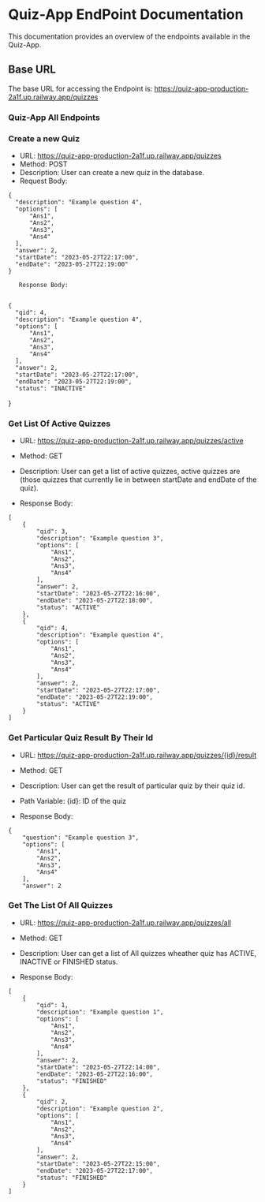 #  Quiz-App EndPoint Documentation
This documentation provides an overview of the endpoints available in the Quiz-App.

## Base URL
The base URL for accessing the Endpoint is: https://quiz-app-production-2a1f.up.railway.app/quizzes

### Quiz-App All Endpoints

### Create a new Quiz

   - URL: https://quiz-app-production-2a1f.up.railway.app/quizzes
   - Method: POST
   - Description: User can create a new quiz in the database.
   - Request Body:
   
    {
      "description": "Example question 4",
      "options": [
          "Ans1",
          "Ans2",
          "Ans3",
          "Ans4"
      ],
      "answer": 2,
      "startDate": "2023-05-27T22:17:00",
      "endDate": "2023-05-27T22:19:00"
    }

       Response Body:


    {
      "qid": 4,
      "description": "Example question 4",
      "options": [
          "Ans1",
          "Ans2",
          "Ans3",
          "Ans4"
      ],
      "answer": 2,
      "startDate": "2023-05-27T22:17:00",
      "endDate": "2023-05-27T22:19:00",
      "status": "INACTIVE"
  }
    
    
    
 ###  Get List Of Active Quizzes
 
   - URL: https://quiz-app-production-2a1f.up.railway.app/quizzes/active
   - Method: GET
   - Description: User can get a list of active quizzes, active quizzes are (those quizzes that currently lie in between startDate and endDate of the quiz).
   
   - Response Body:


    [
        {
            "qid": 3,
            "description": "Example question 3",
            "options": [
                "Ans1",
                "Ans2",
                "Ans3",
                "Ans4"
            ],
            "answer": 2,
            "startDate": "2023-05-27T22:16:00",
            "endDate": "2023-05-27T22:18:00",
            "status": "ACTIVE"
        },
        {
            "qid": 4,
            "description": "Example question 4",
            "options": [
                "Ans1",
                "Ans2",
                "Ans3",
                "Ans4"
            ],
            "answer": 2,
            "startDate": "2023-05-27T22:17:00",
            "endDate": "2023-05-27T22:19:00",
            "status": "ACTIVE"
        }
    ]
    
    
   ### Get Particular Quiz Result By Their Id
   
   -  URL: https://quiz-app-production-2a1f.up.railway.app/quizzes/{id}/result
   -  Method: GET
   - Description: User can get the result of particular quiz by their quiz id.
   - Path Variable: {id}: ID of the quiz
   
   - Response Body:

    {
        "question": "Example question 3",
        "options": [
            "Ans1",
            "Ans2",
            "Ans3",
            "Ans4"
        ],
        "answer": 2
    
    
    
### Get The List Of All Quizzes

   - URL: https://quiz-app-production-2a1f.up.railway.app/quizzes/all
   - Method: GET
   - Description: User can get a list of All quizzes wheather quiz has ACTIVE, INACTIVE or FINISHED status.

   - Response Body:
    
    [
        {
            "qid": 1,
            "description": "Example question 1",
            "options": [
                "Ans1",
                "Ans2",
                "Ans3",
                "Ans4"
            ],
            "answer": 2,
            "startDate": "2023-05-27T22:14:00",
            "endDate": "2023-05-27T22:16:00",
            "status": "FINISHED"
        },
        {
            "qid": 2,
            "description": "Example question 2",
            "options": [
                "Ans1",
                "Ans2",
                "Ans3",
                "Ans4"
            ],
            "answer": 2,
            "startDate": "2023-05-27T22:15:00",
            "endDate": "2023-05-27T22:17:00",
            "status": "FINISHED"
        }  
    ]
        

